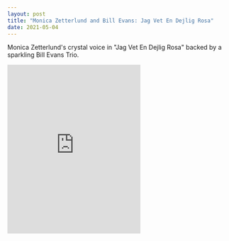 ```yaml
---
layout: post
title: "Monica Zetterlund and Bill Evans: Jag Vet En Dejlig Rosa"
date: 2021-05-04
---
```



Monica Zetterlund's crystal voice in "Jag Vet En Dejlig Rosa" backed by a sparkling Bill Evans Trio.

<iframe src="https://open.spotify.com/embed/track/2YtZQIEGWW1MO3Fg3KOOGA" width="300" height="380" frameborder="0" allowtransparency="true" allow="encrypted-media"></iframe>